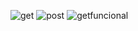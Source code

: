 ![get](https://github.com/user-attachments/assets/252b3924-4a13-4b36-ab6d-c89840c3f2e2)
![post](https://github.com/user-attachments/assets/537710ba-0680-4336-a204-21b1592c5d5a)
![getfuncional](https://github.com/user-attachments/assets/39926908-2eec-4cef-a22d-0a70106a0cda)

